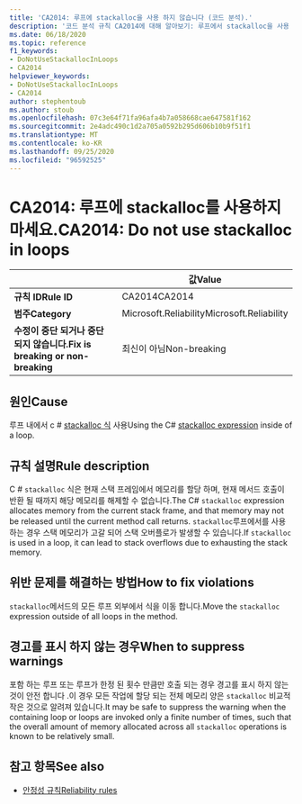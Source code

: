 ```yaml
---
title: 'CA2014: 루프에 stackalloc을 사용 하지 않습니다 (코드 분석).'
description: '코드 분석 규칙 CA2014에 대해 알아보기: 루프에서 stackalloc을 사용 하지 않습니다.'
ms.date: 06/18/2020
ms.topic: reference
f1_keywords:
- DoNotUseStackallocInLoops
- CA2014
helpviewer_keywords:
- DoNotUseStackallocInLoops
- CA2014
author: stephentoub
ms.author: stoub
ms.openlocfilehash: 07c3e64f71fa96afa4b7a058668cae647581f162
ms.sourcegitcommit: 2e4adc490c1d2a705a0592b295d606b10b9f51f1
ms.translationtype: MT
ms.contentlocale: ko-KR
ms.lasthandoff: 09/25/2020
ms.locfileid: "96592525"
---
```

# <a name="ca2014-do-not-use-stackalloc-in-loops"></a><span data-ttu-id="44f9f-103">CA2014: 루프에 stackalloc를 사용하지 마세요.</span><span class="sxs-lookup"><span data-stu-id="44f9f-103">CA2014: Do not use stackalloc in loops</span></span>

| | <span data-ttu-id="44f9f-104">값</span><span class="sxs-lookup"><span data-stu-id="44f9f-104">Value</span></span> |
|-|-|
| <span data-ttu-id="44f9f-105">**규칙 ID**</span><span class="sxs-lookup"><span data-stu-id="44f9f-105">**Rule ID**</span></span> |<span data-ttu-id="44f9f-106">CA2014</span><span class="sxs-lookup"><span data-stu-id="44f9f-106">CA2014</span></span>|
| <span data-ttu-id="44f9f-107">**범주**</span><span class="sxs-lookup"><span data-stu-id="44f9f-107">**Category**</span></span> |<span data-ttu-id="44f9f-108">Microsoft.Reliability</span><span class="sxs-lookup"><span data-stu-id="44f9f-108">Microsoft.Reliability</span></span>|
| <span data-ttu-id="44f9f-109">**수정이 중단 되거나 중단 되지 않습니다.**</span><span class="sxs-lookup"><span data-stu-id="44f9f-109">**Fix is breaking or non-breaking**</span></span> |<span data-ttu-id="44f9f-110">최신이 아님</span><span class="sxs-lookup"><span data-stu-id="44f9f-110">Non-breaking</span></span>|

## <a name="cause"></a><span data-ttu-id="44f9f-111">원인</span><span class="sxs-lookup"><span data-stu-id="44f9f-111">Cause</span></span>

<span data-ttu-id="44f9f-112">루프 내에서 c # [stackalloc 식](../../../csharp/language-reference/operators/stackalloc.md) 사용</span><span class="sxs-lookup"><span data-stu-id="44f9f-112">Using the C# [stackalloc expression](../../../csharp/language-reference/operators/stackalloc.md) inside of a loop.</span></span>

## <a name="rule-description"></a><span data-ttu-id="44f9f-113">규칙 설명</span><span class="sxs-lookup"><span data-stu-id="44f9f-113">Rule description</span></span>

<span data-ttu-id="44f9f-114">C # `stackalloc` 식은 현재 스택 프레임에서 메모리를 할당 하며, 현재 메서드 호출이 반환 될 때까지 해당 메모리를 해제할 수 없습니다.</span><span class="sxs-lookup"><span data-stu-id="44f9f-114">The C# `stackalloc` expression allocates memory from the current stack frame, and that memory may not be released until the current method call returns.</span></span> <span data-ttu-id="44f9f-115">`stackalloc`루프에서를 사용 하는 경우 스택 메모리가 고갈 되어 스택 오버플로가 발생할 수 있습니다.</span><span class="sxs-lookup"><span data-stu-id="44f9f-115">If `stackalloc` is used in a loop, it can lead to stack overflows due to exhausting the stack memory.</span></span>

## <a name="how-to-fix-violations"></a><span data-ttu-id="44f9f-116">위반 문제를 해결하는 방법</span><span class="sxs-lookup"><span data-stu-id="44f9f-116">How to fix violations</span></span>

<span data-ttu-id="44f9f-117">`stackalloc`메서드의 모든 루프 외부에서 식을 이동 합니다.</span><span class="sxs-lookup"><span data-stu-id="44f9f-117">Move the `stackalloc` expression outside of all loops in the method.</span></span>

## <a name="when-to-suppress-warnings"></a><span data-ttu-id="44f9f-118">경고를 표시 하지 않는 경우</span><span class="sxs-lookup"><span data-stu-id="44f9f-118">When to suppress warnings</span></span>

<span data-ttu-id="44f9f-119">포함 하는 루프 또는 루프가 한정 된 횟수 만큼만 호출 되는 경우 경고를 표시 하지 않는 것이 안전 합니다 .이 경우 모든 작업에 할당 되는 전체 메모리 양은 `stackalloc` 비교적 작은 것으로 알려져 있습니다.</span><span class="sxs-lookup"><span data-stu-id="44f9f-119">It may be safe to suppress the warning when the containing loop or loops are invoked only a finite number of times, such that the overall amount of memory allocated across all `stackalloc` operations is known to be relatively small.</span></span>

## <a name="see-also"></a><span data-ttu-id="44f9f-120">참고 항목</span><span class="sxs-lookup"><span data-stu-id="44f9f-120">See also</span></span>

- [<span data-ttu-id="44f9f-121">안정성 규칙</span><span class="sxs-lookup"><span data-stu-id="44f9f-121">Reliability rules</span></span>](reliability-warnings.md)
